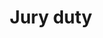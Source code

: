 ---
layout: post
title: 'Jury duty'
story: 'http://www.bostonglobe.com/metro/2014/11/13/serving-tsarnaev-jury/W9tlgJG0bL1qSMGalx802O/story.html'
text: "Do you meet the criteria to serve on the Tsarnaev jury?"
vimeo: '<iframe src="//player.vimeo.com/video/111789018?title=0&amp;byline=0&amp;portrait=0&amp;color=ffffff" width="640" height="400" frameborder="0" webkitallowfullscreen mozallowfullscreen allowfullscreen></iframe>'
mobile: 'jury'
---